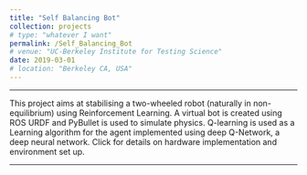 ```yaml
---
title: "Self Balancing Bot"
collection: projects
# type: "whatever I want"
permalink: /Self_Balancing_Bot
# venue: "UC-Berkeley Institute for Testing Science"
date: 2019-03-01
# location: "Berkeley CA, USA"
---
```

---
This project aims at stabilising a two-wheeled robot (naturally in non-equilibrium) using Reinforcement Learning. A virtual bot is created using ROS URDF and PyBullet is used to simulate physics. Q-learning is used as a Learning algorithm for the agent implemented using deep Q-Network, a deep neural network. Click for details on hardware implementation and environment set up.

---
